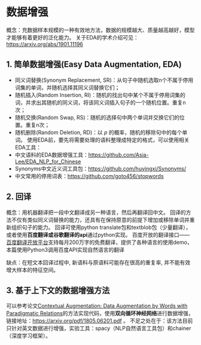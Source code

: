 # 数据增强
概念：充数据样本规模的一种有效地方法，数据的规模越大、质量越高越好，模型才能够有着更好的泛化能力。
关于EDA的学术介绍可见：https://arxiv.org/abs/1901.11196

## 1. 简单数据增强(Easy Data Augmentation, EDA)
- 同义词替换(Synonym Replacement, SR)：从句子中随机选取n个不属于停用词集的单词，并随机选择其同义词替换它们；
- 随机插入(Random Insertion, RI)：随机的找出句中某个不属于停用词集的词，并求出其随机的同义词，将该同义词插入句子的一个随机位置。重复n次；
- 随机交换(Random Swap, RS)：随机的选择句中两个单词并交换它们的位置。重复n次；
- 随机删除(Random Deletion, RD)：以 $p$ 的概率，随机的移除句中的每个单词。
使用EDA前，要先将需要处理的语料整理成特定的格式，可以使用相关EDA工具：
- 中文语料的EDA数据增强工具：https://github.com/Asia-Lee/EDA_NLP_for_Chinese
- Synonyms中文近义词工具包：https://github.com/huyingxi/Synonyms/
- 中文常用的停用词表：https://github.com/goto456/stopwords 

## 2. 回译

概念：用机器翻译把一段中文翻译成另一种语言，然后再翻译回中文。
回译的方法不仅有类似同义词替换的能力，还具有在保持原意的前提下增加或移除单词并重新组织句子的能力。
回译可使用python translate包和textblob包（少量翻译），或者使用**百度翻译或谷歌翻译的api**通过python实现。
百度开放的翻译接口——[百度翻译开放平台](http://api.fanyi.baidu.com/api/trans/product/apidoc)支持每月200万字的免费翻译，提供了各种语言的使用demo，本篇使用Python3调用百度API实现自然语言的翻译

缺点：在短文本回译过程中, 新语料与原语料可能存在很高的重复率, 并不能有效增大样本的特征空间。

## 3. 基于上下文的数据增强方法
可以参考论文[Contextual Augmentation: Data Augmentation by Words with Paradigmatic Relations](https://arxiv.org/pdf/1805.06201.pdf)的方法实现代码，使用**双向循环神经网络**进行数据增强，链接地址：https://arxiv.org/pdf/1805.06201.pdf 。
不足之处在于：该方法目前只针对英文数据进行增强，实验工具：spacy（NLP自然语言工具包）和chainer（深度学习框架）。

